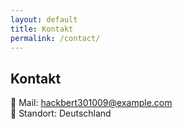 ```yaml
---
layout: default
title: Kontakt
permalink: /contact/
---
```


## Kontakt

📧 Mail: hackbert301009@example.com  
📍 Standort: Deutschland  


